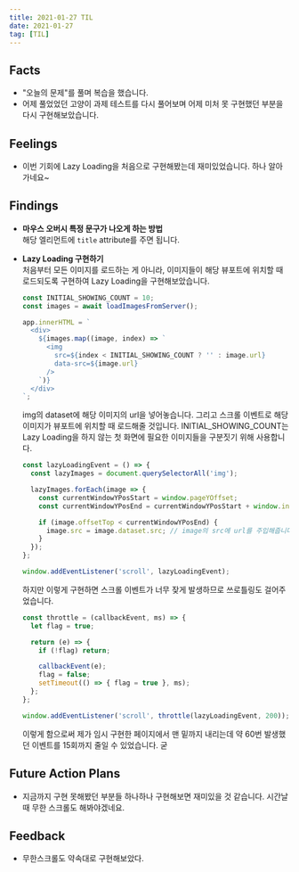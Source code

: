 ```yaml
---
title: 2021-01-27 TIL
date: 2021-01-27
tag: [TIL]
---
```


## Facts

- "오늘의 문제"를 풀며 복습을 했습니다.
- 어제 풀었었던 고양이 과제 테스트를 다시 풀어보며 어제 미처 못 구현했던 부분을 다시 구현해보았습니다.

## Feelings

- 이번 기회에 Lazy Loading을 처음으로 구현해봤는데 재미있었습니다. 하나 알아가네요~

## Findings

- **마우스 오버시 특정 문구가 나오게 하는 방법**  
  해당 엘리먼트에 `title` attribute를 주면 됩니다.

- **Lazy Loading 구현하기**  
  처음부터 모든 이미지를 로드하는 게 아니라, 이미지들이 해당 뷰포트에 위치할 때 로드되도록 구현하여 Lazy Loading을 구현해보았습니다.

    ```js
    const INITIAL_SHOWING_COUNT = 10;
    const images = await loadImagesFromServer();

    app.innerHTML = `
      <div>
        ${images.map((image, index) => `
          <img
            src=${index < INITIAL_SHOWING_COUNT ? '' : image.url}
            data-src=${image.url}
          />
        `)}
      </div>
    `;
    ```

    img의 dataset에 해당 이미지의 url을 넣어놓습니다. 그리고 스크롤 이벤트로 해당 이미지가 뷰포트에 위치할 때 로드해줄 것입니다. INITIAL_SHOWING_COUNT는 Lazy Loading을 하지 않는 첫 화면에 필요한 이미지들을 구분짓기 위해 사용합니다.

    ```js
    const lazyLoadingEvent = () => {
      const lazyImages = document.querySelectorAll('img');
    
      lazyImages.forEach(image => {
        const currentWindowYPosStart = window.pageYOffset;
        const currentWindowYPosEnd = currentWindowYPosStart + window.innerHeight;
    
        if (image.offsetTop < currentWindowYPosEnd) {
          image.src = image.dataset.src; // image의 src에 url를 주입해줍니다.
        }
      });
    };

    window.addEventListener('scroll', lazyLoadingEvent);
    ```

    하지만 이렇게 구현하면 스크롤 이벤트가 너무 잦게 발생하므로 쓰로틀링도 걸어주었습니다.

    ```js
    const throttle = (callbackEvent, ms) => {
      let flag = true;

      return (e) => {
        if (!flag) return;

        callbackEvent(e);
        flag = false;
        setTimeout(() => { flag = true }, ms);
      };
    };

    window.addEventListener('scroll', throttle(lazyLoadingEvent, 200));
    ```

    이렇게 함으로써 제가 임시 구현한 페이지에서 맨 밑까지 내리는데 약 60번 발생했던 이벤트를 15회까지 줄일 수 있었습니다. 굳

## Future Action Plans

- 지금까지 구현 못해봤던 부분들 하나하나 구현해보면 재미있을 것 같습니다. 시간날 때 무한 스크롤도 해봐야겠네요.

## Feedback

- 무한스크롤도 약속대로 구현해보았다.
